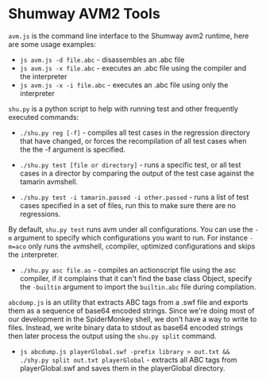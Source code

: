 Shumway AVM2 Tools
==================

`avm.js` is the command line interface to the Shumway avm2 runtime, here are some usage examples:

* `js avm.js -d file.abc` - disassembles an .abc file
* `js avm.js -x file.abc` - executes an .abc file using the compiler and the interpreter
* `js avm.js -x -i file.abc` - executes an .abc file using only the interpreter

`shu.py` is a python script to help with running test and other frequently executed commands:

* `./shu.py reg [-f]` - compiles all test cases in the regression directory that have changed, or forces the recompilation of all test cases when the the -f argument is specified.

* `./shu.py test [file or directory]` - runs a specific test, or all test cases in a director by comparing the output of the test case against the tamarin avmshell.

* `./shu.py test -i tamarin.passed -i other.passed` - runs a list of test cases specified in a set of files, run this to make sure there are no regressions.

By default, `shu.py test` runs avm under all configurations. You can use the `-m` argument to specify which configurations you want to run. For instance `-m=aco` only runs the `a`vmshell, `c`compiler, `o`ptimized configurations and skips the `i`nterpreter.

* `./shu.py asc file.as` - compiles an actionscript file using the asc compiler, if it complains that it can't find the base class Object, specify the `-builtin` argument to import the `builtin.abc` file during compilation.

`abcdump.js` is an utility that extracts ABC tags from a .swf file and exports them as a sequence of base64 encoded strings. Since we're doing most
of our development in the SpiderMonkey shell, we don't have a way to write to files. Instead, we write binary data to stdout as base64 encoded strings then later process the output using the `shu.py split` command.

* `js abcdump.js playerGlobal.swf -prefix library > out.txt && ./shy.py split out.txt playerGlobal` - extracts all ABC tags from playerGlobal.swf and saves them in the playerGlobal directory.